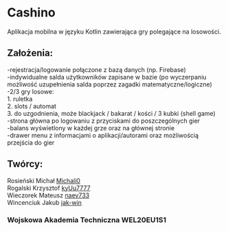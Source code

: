 # Cashino
Aplikacja mobilna w języku Kotlin zawierająca gry polegające na losowości.

## Założenia:  
  -rejestracja/logowanie połączone z bazą danych (np. Firebase)  
  -indywidualne salda użytkowników zapisane w bazie (po wyczerpaniu możliwość uzupełnienia salda poprzez zagadki matematyczne/logiczne)  
  -2/3 gry losowe:  
	  1. ruletka  
	  2. slots / automat  
	  3. do uzgodnienia, może blackjack / bakarat / kości / 3 kubki (shell game)  
  -strona główna po logowaniu z przyciskami do poszczególnych gier  
  -balans wyświetlony w każdej grze oraz na głównej stronie  
  -drawer menu z informacjami o aplikacji/autorami oraz możliwością przejścia do gier  
  
## Twórcy:  
  Rosieński Michał [Michali0](https://github.com/Michali0)  
  Rogalski Krzysztof [kyUu7777](https://github.com/kyUu7777)   
  Wieczorek Mateusz [naev733](https://github.com/naev733)  
  Wincenciuk Jakub [jak-win](https://github.com/jak-win)  

### Wojskowa Akademia Techniczna WEL20EU1S1
